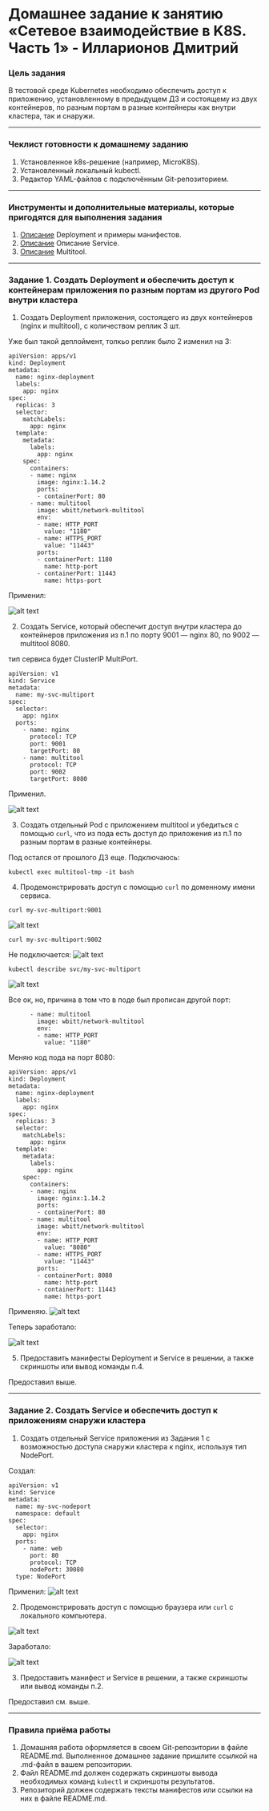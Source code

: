 # Домашнее задание к занятию «Сетевое взаимодействие в K8S. Часть 1» - Илларионов Дмитрий

### Цель задания

В тестовой среде Kubernetes необходимо обеспечить доступ к приложению, установленному в предыдущем ДЗ и состоящему из двух контейнеров, по разным портам в разные контейнеры как внутри кластера, так и снаружи.

------

### Чеклист готовности к домашнему заданию

1. Установленное k8s-решение (например, MicroK8S).
2. Установленный локальный kubectl.
3. Редактор YAML-файлов с подключённым Git-репозиторием.

------

### Инструменты и дополнительные материалы, которые пригодятся для выполнения задания

1. [Описание](https://kubernetes.io/docs/concepts/workloads/controllers/deployment/) Deployment и примеры манифестов.
2. [Описание](https://kubernetes.io/docs/concepts/services-networking/service/) Описание Service.
3. [Описание](https://github.com/wbitt/Network-MultiTool) Multitool.

------

### Задание 1. Создать Deployment и обеспечить доступ к контейнерам приложения по разным портам из другого Pod внутри кластера

1. Создать Deployment приложения, состоящего из двух контейнеров (nginx и multitool), с количеством реплик 3 шт.

Уже был такой деплоймент, толкьо реплик было 2 изменил на 3:

```
apiVersion: apps/v1
kind: Deployment
metadata:
  name: nginx-deployment
  labels:
    app: nginx
spec:
  replicas: 3
  selector:
    matchLabels:
      app: nginx
  template:
    metadata:
      labels:
        app: nginx
    spec:
      containers:
      - name: nginx
        image: nginx:1.14.2
        ports:
        - containerPort: 80
      - name: multitool
        image: wbitt/network-multitool
        env:
        - name: HTTP_PORT
          value: "1180"
        - name: HTTPS_PORT
          value: "11443"
        ports:
        - containerPort: 1180
          name: http-port
        - containerPort: 11443
          name: https-port
```

Применил:

![alt text](image.png)

2. Создать Service, который обеспечит доступ внутри кластера до контейнеров приложения из п.1 по порту 9001 — nginx 80, по 9002 — multitool 8080.

тип сервиса будет ClusterIP MultiPort.

```
apiVersion: v1
kind: Service
metadata:
  name: my-svc-multiport
spec:
  selector:
    app: nginx
  ports:
    - name: nginx
      protocol: TCP
      port: 9001
      targetPort: 80
    - name: multitool
      protocol: TCP
      port: 9002
      targetPort: 8080
```

Применил.

![alt text](image-1.png)


3. Создать отдельный Pod с приложением multitool и убедиться с помощью `curl`, что из пода есть доступ до приложения из п.1 по разным портам в разные контейнеры.

Под остался от прошлого ДЗ еще.
Подключаюсь:
```
kubectl exec multitool-tmp -it bash
```

4. Продемонстрировать доступ с помощью `curl` по доменному имени сервиса.

```
curl my-svc-multiport:9001
```

![alt text](image-2.png)


```
curl my-svc-multiport:9002
```
Не подключается:
![alt text](image-3.png)

```
kubectl describe svc/my-svc-multiport
```
![alt text](image-4.png)

Все ок, но, причина в том что в поде был прописан другой порт:

```
      - name: multitool
        image: wbitt/network-multitool
        env:
        - name: HTTP_PORT
          value: "1180"
```

Меняю код пода на порт 8080:

```
apiVersion: apps/v1
kind: Deployment
metadata:
  name: nginx-deployment
  labels:
    app: nginx
spec:
  replicas: 3
  selector:
    matchLabels:
      app: nginx
  template:
    metadata:
      labels:
        app: nginx
    spec:
      containers:
      - name: nginx
        image: nginx:1.14.2
        ports:
        - containerPort: 80
      - name: multitool
        image: wbitt/network-multitool
        env:
        - name: HTTP_PORT
          value: "8080"
        - name: HTTPS_PORT
          value: "11443"
        ports:
        - containerPort: 8080
          name: http-port
        - containerPort: 11443
          name: https-port
```

Применяю.
![alt text](image-5.png)

Теперь заработало:

![alt text](image-6.png)

5. Предоставить манифесты Deployment и Service в решении, а также скриншоты или вывод команды п.4.

Предоставил выше.

------

### Задание 2. Создать Service и обеспечить доступ к приложениям снаружи кластера

1. Создать отдельный Service приложения из Задания 1 с возможностью доступа снаружи кластера к nginx, используя тип NodePort.

Создал:

```
apiVersion: v1
kind: Service
metadata:
  name: my-svc-nodeport
  namespace: default
spec:
  selector:
    app: nginx
  ports:
    - name: web
      port: 80
      protocol: TCP
      nodePort: 30080
  type: NodePort
```
Применил:
![alt text](image-7.png)

2. Продемонстрировать доступ с помощью браузера или `curl` с локального компьютера.

![alt text](image-8.png)

Заработало:

![alt text](image-12.png)


3. Предоставить манифест и Service в решении, а также скриншоты или вывод команды п.2.

Предоставил см. выше.

------

### Правила приёма работы

1. Домашняя работа оформляется в своем Git-репозитории в файле README.md. Выполненное домашнее задание пришлите ссылкой на .md-файл в вашем репозитории.
2. Файл README.md должен содержать скриншоты вывода необходимых команд `kubectl` и скриншоты результатов.
3. Репозиторий должен содержать тексты манифестов или ссылки на них в файле README.md.

